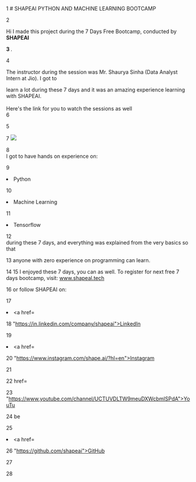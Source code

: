1 # SHAPEAI PYTHON AND MACHINE LEARNING BOOTCAMP

2

Hi I made this project during the 7 Days Free Bootcamp, conducted by <b> SHAPEAI

3 </b>.

4

The instructor during the session was Mr. Shaurya Sinha (Data Analyst Intern at Jio). I got to

learn a lot during these 7 days and it was an amazing experience learning with SHAPEAI. <br><br>Here's the link for you to watch the sessions as well<br> 6

5

7 <a href="https://www.youtube.com/playlist?list=PL7zl8TDRnbu LNEA-59W7wwgCWE8LEOD6h"> <img src="https://github.com/ShapeAI/PYTHON-AND-DATA ANALYTICS/blob/main/YOUTUBE THUMBNAIL-5.png"></a>

8 <br>I got to have hands on experience on:

9 <li>Python

10 <li>Machine Learning

11

<li>Tensorflow

12 <br>during these 7 days, and everything was explained from the very basics so that

13 anyone with zero experience on programming can learn.

14 15 I enjoyed these 7 days, you can as well. To register for next free 7 days bootcamp, visit: <a href="https://www.shapeal.tech"> www.shapeal.tech</a>

16 or follow SHAPEAI on:

17 <li><a href=

18 "https://in.linkedin.com/company/shapeai">LinkedIn</a>

19 <li><a href=

20 "https://www.instagram.com/shape.ai/?hl=en">Instagram</a>

21

22 href=

23 "https://www.youtube.com/channel/UCTUVDLTW9meuDXWcbmISPdA">YouTu

24 be</a>

25 <li><a href=

26 "https://github.com/shapeai">GitHub</a>

27

28
